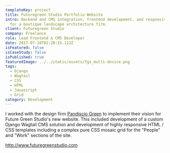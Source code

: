 ```yaml
---
templateKey: project
title: Futuregreen Studio Portfolio Website
intro: Backend and CMS integration, frontend development, and responsive design
  for a boutique landscape architecture firm.
client: Futuregreen Studio
company: Freelance
role: Lead Frontend & CMS Developer
date: 2017-07-18T02:28:15.112Z
isFeatured: false
isCaseStudy: false
isPublished: true
featuredImage: ../../static/assets/fgs_multi-device.png
tags:
  - Django
  - Wagtail
  - CSS
  - HTML
  - Javascript
  - Grid
category: Development
---
```

I worked with the design firm [Pandiscio Green](http://pandiscio.green/) to implement their vision for Future Green Studio's new website. This included development of a custom Django Wagtail CMS solution and development of highly responsive HTML / CSS templates including a complex pure CSS mosaic grid for the "People" and "Work" sections of the site.

<http://www.futuregreenstudio.com>